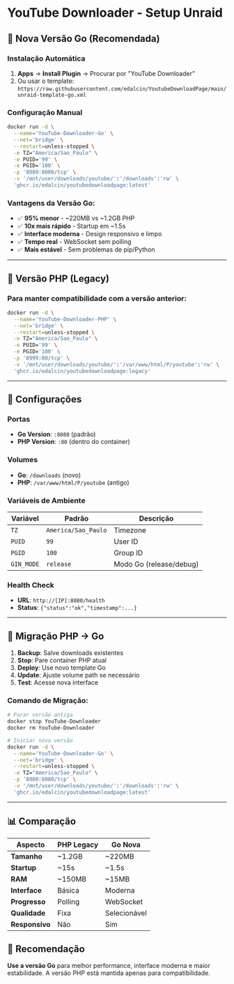 # YouTube Downloader - Setup Unraid

## 🚀 Nova Versão Go (Recomendada)

### Instalação Automática
1. **Apps** → **Install Plugin** → Procurar por "YouTube Downloader"
2. Ou usar o template: `https://raw.githubusercontent.com/edalcin/YoutubeDownloadPage/main/unraid-template-go.xml`

### Configuração Manual
```bash
docker run -d \
  --name='YouTube-Downloader-Go' \
  --net='bridge' \
  --restart=unless-stopped \
  -e TZ="America/Sao_Paulo" \
  -e PUID='99' \
  -e PGID='100' \
  -p '8080:8080/tcp' \
  -v '/mnt/user/downloads/youtube/':'/downloads':'rw' \
  'ghcr.io/edalcin/youtubedownloadpage:latest'
```

### Vantagens da Versão Go:
- ✅ **95% menor** - ~220MB vs ~1.2GB PHP
- ✅ **10x mais rápido** - Startup em ~1.5s  
- ✅ **Interface moderna** - Design responsivo e limpo
- ✅ **Tempo real** - WebSocket sem polling
- ✅ **Mais estável** - Sem problemas de pip/Python

---

## 📜 Versão PHP (Legacy)

### Para manter compatibilidade com a versão anterior:
```bash
docker run -d \
  --name='YouTube-Downloader-PHP' \
  --net='bridge' \
  --restart=unless-stopped \
  -e TZ="America/Sao_Paulo" \
  -e PUID='99' \
  -e PGID='100' \
  -p '8999:80/tcp' \
  -v '/mnt/user/downloads/youtube/':'/var/www/html/P/youtube':'rw' \
  'ghcr.io/edalcin/youtubedownloadpage:legacy'
```

---

## 🔧 Configurações

### Portas
- **Go Version**: `:8080` (padrão)
- **PHP Version**: `:80` (dentro do container)

### Volumes
- **Go**: `/downloads` (novo)
- **PHP**: `/var/www/html/P/youtube` (antigo)

### Variáveis de Ambiente
| Variável | Padrão | Descrição |
|----------|--------|-----------|
| `TZ` | `America/Sao_Paulo` | Timezone |
| `PUID` | `99` | User ID |
| `PGID` | `100` | Group ID |
| `GIN_MODE` | `release` | Modo Go (release/debug) |

### Health Check
- **URL**: `http://[IP]:8080/health`
- **Status**: `{"status":"ok","timestamp":...}`

---

## 🔄 Migração PHP → Go

1. **Backup**: Salve downloads existentes
2. **Stop**: Pare container PHP atual  
3. **Deploy**: Use novo template Go
4. **Update**: Ajuste volume path se necessário
5. **Test**: Acesse nova interface

### Comando de Migração:
```bash
# Parar versão antiga
docker stop YouTube-Downloader
docker rm YouTube-Downloader

# Iniciar nova versão
docker run -d \
  --name='YouTube-Downloader-Go' \
  --net='bridge' \
  --restart=unless-stopped \
  -e TZ="America/Sao_Paulo" \
  -p '8080:8080/tcp' \
  -v '/mnt/user/downloads/youtube/':'/downloads':'rw' \
  'ghcr.io/edalcin/youtubedownloadpage:latest'
```

---

## 📊 Comparação

| Aspecto | PHP Legacy | Go Nova |
|---------|------------|---------|
| **Tamanho** | ~1.2GB | ~220MB |
| **Startup** | ~15s | ~1.5s |
| **RAM** | ~150MB | ~15MB |
| **Interface** | Básica | Moderna |
| **Progresso** | Polling | WebSocket |
| **Qualidade** | Fixa | Selecionável |
| **Responsivo** | Não | Sim |

## 🎯 Recomendação

**Use a versão Go** para melhor performance, interface moderna e maior estabilidade. A versão PHP está mantida apenas para compatibilidade.